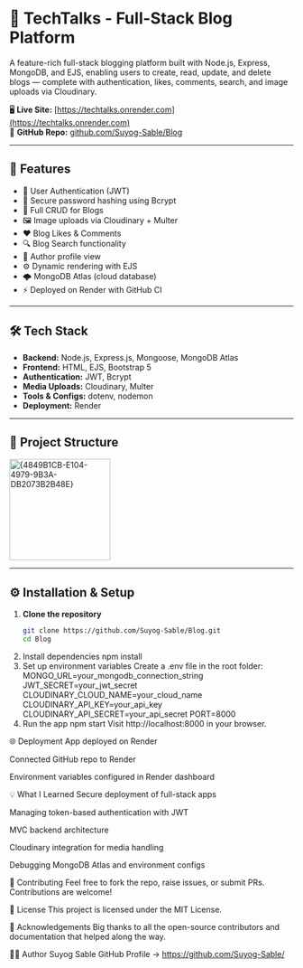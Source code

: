 # 📝 TechTalks - Full-Stack Blog Platform

A feature-rich full-stack blogging platform built with Node.js, Express, MongoDB, and EJS, enabling users to create, read, update, and delete blogs — complete with authentication, likes, comments, search, and image uploads via Cloudinary.

🖥️ **Live Site:** [https://techtalks.onrender.com](https://techtalks.onrender.com)  
📂 **GitHub Repo:** [github.com/Suyog-Sable/Blog](https://github.com/Suyog-Sable/Blog)

---

## 🚀 Features

- 🔐 User Authentication (JWT)
- 🔑 Secure password hashing using Bcrypt
- 📝 Full CRUD for Blogs
- 🖼️ Image uploads via Cloudinary + Multer
- ❤️ Blog Likes & Comments
- 🔍 Blog Search functionality
- 👤 Author profile view
- ⚙️ Dynamic rendering with EJS
- 🌩️ MongoDB Atlas (cloud database)
- ⚡ Deployed on Render with GitHub CI

---

## 🛠️ Tech Stack

- **Backend:** Node.js, Express.js, Mongoose, MongoDB Atlas
- **Frontend:** HTML, EJS, Bootstrap 5
- **Authentication:** JWT, Bcrypt
- **Media Uploads:** Cloudinary, Multer
- **Tools & Configs:** dotenv, nodemon
- **Deployment:** Render

---

## 📁 Project Structure

<img width="179" alt="{4849B1CB-E104-4979-9B3A-DB2073B2B48E}" src="https://github.com/user-attachments/assets/79652e0a-5cea-4e60-be71-5d8e0defbcd8" />


---

## ⚙️ Installation & Setup

1. **Clone the repository**
   ```bash
   git clone https://github.com/Suyog-Sable/Blog.git
   cd Blog
2. Install dependencies
   npm install
3. Set up environment variables
Create a .env file in the root folder:
MONGO_URL=your_mongodb_connection_string
JWT_SECRET=your_jwt_secret
CLOUDINARY_CLOUD_NAME=your_cloud_name
CLOUDINARY_API_KEY=your_api_key
CLOUDINARY_API_SECRET=your_api_secret
PORT=8000
4. Run the app
npm start
Visit http://localhost:8000 in your browser.

🌐 Deployment
App deployed on Render

Connected GitHub repo to Render

Environment variables configured in Render dashboard

💡 What I Learned
Secure deployment of full-stack apps

Managing token-based authentication with JWT

MVC backend architecture

Cloudinary integration for media handling

Debugging MongoDB Atlas and environment configs


🤝 Contributing
Feel free to fork the repo, raise issues, or submit PRs. Contributions are welcome!

📜 License
This project is licensed under the MIT License.

🙌 Acknowledgements
Big thanks to all the open-source contributors and documentation that helped along the way.

👨‍💻 Author
Suyog Sable
GitHub Profile → https://github.com/Suyog-Sable/
